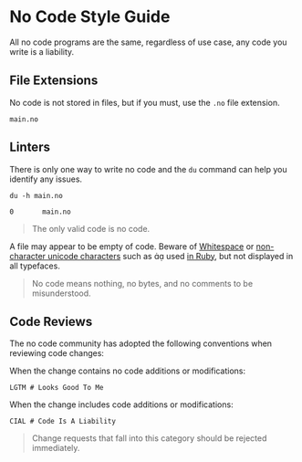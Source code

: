 # No Code Style Guide

All no code programs are the same, regardless of use case, any code you write is a liability.

## File Extensions

No code is not stored in files, but if you must, use the `.no` file extension.

```
main.no
```

## Linters

There is only one way to write no code and the `du` command can help you identify any issues. 

```
du -h main.no
```

```
0       main.no
```

> The only valid code is no code.

A file may appear to be empty of code. Beware of [Whitespace](https://en.wikipedia.org/wiki/Whitespace_(programming_language)) or [non-character unicode characters](https://unicode.org/charts/PDF/UFB50.pdf) such as  used [in Ruby](https://unicode.org/charts/PDF/UFFF0.pdf), but not displayed in all typefaces.

> No code means nothing, no bytes, and no comments to be misunderstood.


## Code Reviews

The no code community has adopted the following conventions when reviewing code changes:

When the change contains no code additions or modifications:

```
LGTM # Looks Good To Me
```

When the change includes code additions or modifications:

```
CIAL # Code Is A Liability
```

> Change requests that fall into this category should be rejected immediately.